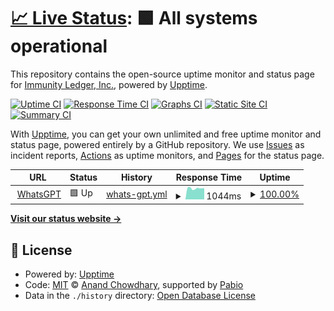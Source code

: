 # [📈 Live Status](https://status.whatsgpt.biz): <!--live status--> **🟩 All systems operational**

This repository contains the open-source uptime monitor and status page for [Immunity Ledger, Inc.](https://www.immunityledger.org), powered by [Upptime](https://github.com/upptime/upptime).

[![Uptime CI](https://github.com/immunityledger/whatsgpt-business-status/workflows/Uptime%20CI/badge.svg)](https://github.com/immunityledger/whatsgpt-business-status/actions?query=workflow%3A%22Uptime+CI%22)
[![Response Time CI](https://github.com/immunityledger/whatsgpt-business-status/workflows/Response%20Time%20CI/badge.svg)](https://github.com/immunityledger/whatsgpt-business-status/actions?query=workflow%3A%22Response+Time+CI%22)
[![Graphs CI](https://github.com/immunityledger/whatsgpt-business-status/workflows/Graphs%20CI/badge.svg)](https://github.com/immunityledger/whatsgpt-business-status/actions?query=workflow%3A%22Graphs+CI%22)
[![Static Site CI](https://github.com/immunityledger/whatsgpt-business-status/workflows/Static%20Site%20CI/badge.svg)](https://github.com/immunityledger/whatsgpt-business-status/actions?query=workflow%3A%22Static+Site+CI%22)
[![Summary CI](https://github.com/immunityledger/whatsgpt-business-status/workflows/Summary%20CI/badge.svg)](https://github.com/immunityledger/whatsgpt-business-status/actions?query=workflow%3A%22Summary+CI%22)

With [Upptime](https://upptime.js.org), you can get your own unlimited and free uptime monitor and status page, powered entirely by a GitHub repository. We use [Issues](https://github.com/immunityledger/whatsgpt-business-status/issues) as incident reports, [Actions](https://github.com/immunityledger/whatsgpt-business-status/actions) as uptime monitors, and [Pages](https://status.whatsgpt.biz) for the status page.

<!--start: status pages-->
<!-- This summary is generated by Upptime (https://github.com/upptime/upptime) -->
<!-- Do not edit this manually, your changes will be overwritten -->
<!-- prettier-ignore -->
| URL | Status | History | Response Time | Uptime |
| --- | ------ | ------- | ------------- | ------ |
| <img alt="" src="https://raw.githubusercontent.com/immunityledger/whatsgpt-business-status/master/assets/favicon.ico" height="13"> [WhatsGPT](https://platform.whatsgpt.ai/api) | 🟩 Up | [whats-gpt.yml](https://github.com/immunityledger/whatsgpt-business-status/commits/HEAD/history/whats-gpt.yml) | <details><summary><img alt="Response time graph" src="./graphs/whats-gpt/response-time-week.png" height="20"> 1044ms</summary><br><a href="https://status.whatsgpt.ai/history/whats-gpt"><img alt="Response time 977" src="https://img.shields.io/endpoint?url=https%3A%2F%2Fraw.githubusercontent.com%2Fimmunityledger%2Fwhatsgpt-business-status%2FHEAD%2Fapi%2Fwhats-gpt%2Fresponse-time.json"></a><br><a href="https://status.whatsgpt.ai/history/whats-gpt"><img alt="24-hour response time 1062" src="https://img.shields.io/endpoint?url=https%3A%2F%2Fraw.githubusercontent.com%2Fimmunityledger%2Fwhatsgpt-business-status%2FHEAD%2Fapi%2Fwhats-gpt%2Fresponse-time-day.json"></a><br><a href="https://status.whatsgpt.ai/history/whats-gpt"><img alt="7-day response time 1044" src="https://img.shields.io/endpoint?url=https%3A%2F%2Fraw.githubusercontent.com%2Fimmunityledger%2Fwhatsgpt-business-status%2FHEAD%2Fapi%2Fwhats-gpt%2Fresponse-time-week.json"></a><br><a href="https://status.whatsgpt.ai/history/whats-gpt"><img alt="30-day response time 1009" src="https://img.shields.io/endpoint?url=https%3A%2F%2Fraw.githubusercontent.com%2Fimmunityledger%2Fwhatsgpt-business-status%2FHEAD%2Fapi%2Fwhats-gpt%2Fresponse-time-month.json"></a><br><a href="https://status.whatsgpt.ai/history/whats-gpt"><img alt="1-year response time 972" src="https://img.shields.io/endpoint?url=https%3A%2F%2Fraw.githubusercontent.com%2Fimmunityledger%2Fwhatsgpt-business-status%2FHEAD%2Fapi%2Fwhats-gpt%2Fresponse-time-year.json"></a></details> | <details><summary><a href="https://status.whatsgpt.ai/history/whats-gpt">100.00%</a></summary><a href="https://status.whatsgpt.ai/history/whats-gpt"><img alt="All-time uptime 100.00%" src="https://img.shields.io/endpoint?url=https%3A%2F%2Fraw.githubusercontent.com%2Fimmunityledger%2Fwhatsgpt-business-status%2FHEAD%2Fapi%2Fwhats-gpt%2Fuptime.json"></a><br><a href="https://status.whatsgpt.ai/history/whats-gpt"><img alt="24-hour uptime 100.00%" src="https://img.shields.io/endpoint?url=https%3A%2F%2Fraw.githubusercontent.com%2Fimmunityledger%2Fwhatsgpt-business-status%2FHEAD%2Fapi%2Fwhats-gpt%2Fuptime-day.json"></a><br><a href="https://status.whatsgpt.ai/history/whats-gpt"><img alt="7-day uptime 100.00%" src="https://img.shields.io/endpoint?url=https%3A%2F%2Fraw.githubusercontent.com%2Fimmunityledger%2Fwhatsgpt-business-status%2FHEAD%2Fapi%2Fwhats-gpt%2Fuptime-week.json"></a><br><a href="https://status.whatsgpt.ai/history/whats-gpt"><img alt="30-day uptime 100.00%" src="https://img.shields.io/endpoint?url=https%3A%2F%2Fraw.githubusercontent.com%2Fimmunityledger%2Fwhatsgpt-business-status%2FHEAD%2Fapi%2Fwhats-gpt%2Fuptime-month.json"></a><br><a href="https://status.whatsgpt.ai/history/whats-gpt"><img alt="1-year uptime 100.00%" src="https://img.shields.io/endpoint?url=https%3A%2F%2Fraw.githubusercontent.com%2Fimmunityledger%2Fwhatsgpt-business-status%2FHEAD%2Fapi%2Fwhats-gpt%2Fuptime-year.json"></a></details>

<!--end: status pages-->

[**Visit our status website →**](https://status.whatsgpt.biz)

## 📄 License

- Powered by: [Upptime](https://github.com/upptime/upptime)
- Code: [MIT](./LICENSE) © [Anand Chowdhary](https://anandchowdhary.com), supported by [Pabio](https://pabio.com)
- Data in the `./history` directory: [Open Database License](https://opendatacommons.org/licenses/odbl/1-0/)
